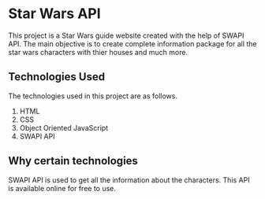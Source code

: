 # Star Wars API
This project is a Star Wars guide website created with the help of SWAPI API. The main objective is to create complete information package for all the star wars characters with thier houses and much more.
## Technologies Used
The technologies used in this project are as follows.
1. HTML 
2. CSS
3. Object Oriented JavaScript
4. SWAPI API
## Why certain technologies
SWAPI API is used to get all the information about the characters. This API is available online for free to use. 


